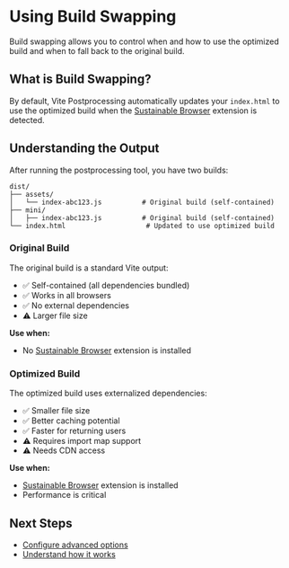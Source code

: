 # Using Build Swapping

Build swapping allows you to control when and how to use the optimized build and when to fall back to the original build.

## What is Build Swapping?

By default, Vite Postprocessing automatically updates your `index.html` to use the optimized build when the [Sustainable Browser](https://chromewebstore.google.com/detail/sustainable-browser/cdpbgdconlejjfnpifkpalpcfohmiolf) extension is detected.

## Understanding the Output

After running the postprocessing tool, you have two builds:

```
dist/
├── assets/
│   └── index-abc123.js          # Original build (self-contained)
├── mini/
│   ├── index-abc123.js          # Original build (self-contained)
└── index.html                    # Updated to use optimized build
```

### Original Build

The original build is a standard Vite output:

- ✅ Self-contained (all dependencies bundled)
- ✅ Works in all browsers
- ✅ No external dependencies
- ⚠️ Larger file size

**Use when:**
- No [Sustainable Browser](https://chromewebstore.google.com/detail/sustainable-browser/cdpbgdconlejjfnpifkpalpcfohmiolf) extension is installed

### Optimized Build

The optimized build uses externalized dependencies:

- ✅ Smaller file size
- ✅ Better caching potential
- ✅ Faster for returning users
- ⚠️ Requires import map support
- ⚠️ Needs CDN access

**Use when:**
- [Sustainable Browser](https://chromewebstore.google.com/detail/sustainable-browser/cdpbgdconlejjfnpifkpalpcfohmiolf) extension is installed
- Performance is critical

## Next Steps

- [Configure advanced options](./configuration.md)
- [Understand how it works](./how-it-works.md)
